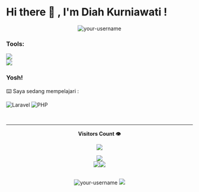 # <strong>Hi there :wave: , I'm Diah Kurniawati !</strong></summary>

<!-- Profile View Old -->
<p align="center" ><img align="center" src="https://komarev.com/ghpvc/?username=diahkurnia&label=Profile%20views&color=0e75b6&style=flat" alt="your-username" /> </p>

### <strong>Tools:</strong></summary>
<p>
    <img src="https://img.shields.io/badge/Text%20Editor-Visual%20Studio%20Code-blue?&logo=visual%20studio%20code&logoColor=blue" /> <br>
    <img src="https://img.shields.io/badge/Local%20Server-Laragon-blue?&logo=laragon&logoColor=blue" />

</p>

### <strong>Yosh!</strong>
:keyboard: Saya sedang mempelajari :

![Laravel](https://img.shields.io/badge/Laravel-FF2D20?style=for-the-badge&logo=laravel&logoColor=white)
![PHP](https://img.shields.io/badge/PHP-777BB4?style=for-the-badge&logo=php&logoColor=white)

</br>
 
<hr>

<div align="center">

<p> <b>Visitors Count 👁️</b> </p>
<p><img src="https://profile-counter.glitch.me/{your-username}/count.svg" /></p>

</div>

<!-- Graph Gelombang Contributions -->
<div align="center" style="display: flex; flex-wrap: wrap; justify-content: center; align-items: center;">
  <img src="https://github-profile-summary-cards.vercel.app/api/cards/profile-details?username=diahkurnia&show_icons=true&theme=tokyonight">
</div>

<div align="center" style="display: flex; justify-content: center; align-items: center;">

<!-- Bar Graph Commits -->
<img src="https://github-profile-summary-cards.vercel.app/api/cards/productive-time?username=diahkurnia&show_icons=true&theme=tokyonight"/>

<!-- Ahmad Syaifuddin's GitHub stats-->
<img src="https://github-readme-stats.vercel.app/api?username=diahkurnia&show_icons=true&theme=tokyonight"/>

</div>

<br>

<div align="center" style="display:flex; justify-content: center;">

<!-- Stats Of Streak & Top Languages Used -->
<img src="https://streak-stats.demolab.com/?user=diahkurnia&theme=tokyonight" alt="your-username" /> <img src="https://github-readme-stats.vercel.app/api/top-langs/?username=diahkurnia&layout=compact"/>

</div>
